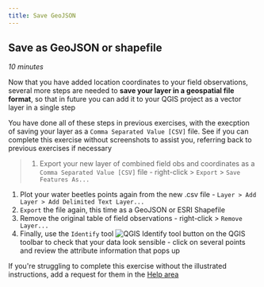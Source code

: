 ```yaml
---
title: Save GeoJSON
---
```


## Save as GeoJSON or shapefile
*10 minutes*

Now that you have added location coordinates to your field observations, several more steps are needed to **save your layer in a geospatial file format**, so that in future you can add it to your QGIS project as a vector layer in a single step

You have done all of these steps in previous exercises, with the execption of saving your layer as a `Comma Separated Value [CSV]` file.  See if you can complete this exercise without screenshots to assist you, referring back to previous exercises if necessary

> 1. Export your new layer of combined field obs and coordinates as a `Comma Separated Value [CSV]` file - right-click > `Export` > `Save Features As...`
1. Plot your water beetles points again from the new .csv file - `Layer > Add Layer > Add Delimited Text Layer...`
2. `Export` the file again, this time as a GeoJSON or ESRI Shapefile
3. Remove the original table of field observations - right-click > `Remove Layer...`
4. Finally, use the `Identify` tool <img src="{{site.baseurl}}/img/QGIS_IdentifyTool.png" alt="QGIS Identify tool button"> on the QGIS toolbar to check that your data look sensible - click on several points and review the attribute information that pops up

If you're struggling to complete this exercise without the illustrated instructions, add a request for them in the [Help area](https://padlet.com/VerdantLearn_LT/GISRefresher2_HelpArea_May2021)

<!-- 
---

**Add screenshots if requested**

- Export your new layer of combined field obs and coordinates as a `Comma Separated Value [CSV]` file - right-click > `Export` > `Save Features As...`

<center><img src="{{site.baseurl}}/img/qgis-save-join-000.png" alt="QGIS screenshot: Save features"></center>

<br>

- Plot your water beetles points again from the new .csv file - `Layer > Add Layer > Add Delimited Text Layer...`

<center><img src="{{site.baseurl}}/img/qgis-save-join-000.png" alt="QGIS screenshot: Add csv file"></center>

<br>

- `Export` the file again, this time as a GeoJSON or ESRI Shapefile

<center><img src="{{site.baseurl}}/img/qgis-save-join-000.png" alt="QGIS screenshot: Export to GeoJSON"></center>

<br>

- Remove the original table of field observations - right-click > `Remove Layer...` 

<center><img src="{{site.baseurl}}/img/qgis-save-join-000.png" alt="QGIS screenshot: Remove original file"></center>

<br>

- Finally, use the `Identify` tool <img src="{{site.baseurl}}/img/QGIS_IdentifyTool.png" alt="QGIS Identify tool button"> on the QGIS toolbar to check that your data look sensible - click on several points and review the attribute information that pops up

<center><img src="{{site.baseurl}}/img/qgis-save-join-000.png" alt="QGIS screenshot: Use identify tool"></center>-->
